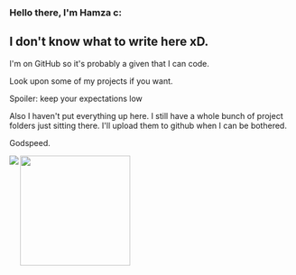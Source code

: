 ### Hello there, I'm Hamza c:

## I don't know what to write here xD.

I'm on GitHub so it's probably a given that I can code.

Look upon some of my projects if you want.

Spoiler: keep your expectations low

Also I haven't put everything up here. I still have a whole bunch of project folders just sitting there. I'll upload them to github when I can be bothered.

Godspeed.

<img align="left" src="https://github-readme-stats.vercel.app/api?username=hamuzadesu&show_icons=true&theme=dracula&hide_border=true" />
<img height=195 src="https://github-readme-stats.vercel.app/api/top-langs/?username=hamuzadesu&theme=dracula&layout=compact&hide_border=true" />



